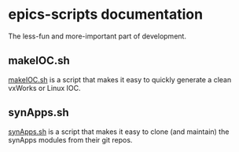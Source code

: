 # epics-scripts documentation
The less-fun and more-important part of development.

## makeIOC.sh

[makeIOC.sh](makeIOC.md) is a script that makes it easy to quickly generate a clean vxWorks or Linux IOC.

## synApps.sh

[synApps.sh](synApps.md) is a script that makes it easy to clone (and maintain) the synApps modules from their git repos.
